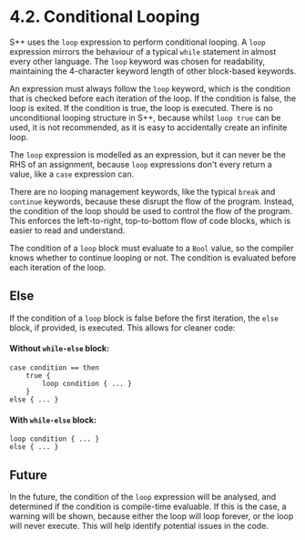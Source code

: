 # 4.2. Conditional Looping

S++ uses the `loop` expression to perform conditional looping. A `loop` expression mirrors the behaviour of a
typical `while` statement in almost every other language. The `loop` keyword was chosen for readability, maintaining the
4-character keyword length of other block-based keywords.

An expression must always follow the `loop` keyword, which is the condition that is checked before each iteration of the
loop. If the condition is false, the loop is exited. If the condition is true, the loop is executed. There is no
unconditional looping structure in S++, because whilst `loop true` can be used, it is not recommended, as it is easy to
accidentally create an infinite loop.

The `loop` expression is modelled as an expression, but it can never be the RHS of an assignment, because `loop`
expressions don't every return a value, like a `case` expression can.

There are no looping management keywords, like the typical `break` and `continue` keywords, because these disrupt the
flow of the program. Instead, the condition of the loop should be used to control the flow of the program. This enforces
the left-to-right, top-to-bottom flow of code blocks, which is easier to read and understand.


The condition of a `loop` block must evaluate to a `Bool` value, so the compiler knows whether to continue looping or
not. The condition is evaluated before each iteration of the loop.

## Else

If the condition of a `loop` block is false before the first iteration, the `else` block, if provided, is executed.
This allows for cleaner code:

#### Without `while-else` block:

```
case condition == then
    true {
        loop condition { ... }
    }
else { ... }
```

#### With `while-else` block:

```
loop condition { ... }
else { ... }
```



## Future

In the future, the condition of the `loop` expression will be analysed, and determined if the condition is compile-time
evaluable. If this is the case, a warning will be shown, because either the loop will loop forever, or the loop will
never execute. This will help identify potential issues in the code.